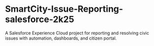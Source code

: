 # SmartCity-Issue-Reporting-salesforce-2k25
A Salesforce Experience Cloud project for reporting and resolving civic issues with automation, dashboards, and citizen portal.
